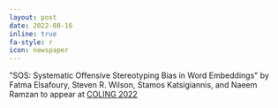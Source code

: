 ```yaml
---
layout: post
date: 2022-08-16
inline: true
fa-style: r
icon: newspaper
---
```


"SOS: Systematic Offensive Stereotyping Bias in Word Embeddings" by Fatma Elsafoury, Steven R. Wilson, Stamos Katsigiannis, and Naeem Ramzan to appear at <a href="https://coling2022.org/" target="_blank">COLING 2022</a>
